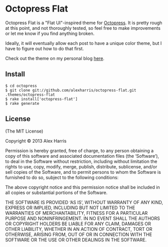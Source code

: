 Octopress Flat
==========
Octopress Flat is a "Flat UI"-inspired theme for [Octopress](http://octopress.org). It is pretty rough at this point, and not thoroughly tested, so feel free to make improvements or let me know if you find anything broken.

Ideally, it will eventually allow each post to have a unique color theme, but I have to figure out how to do that first.

Check out the theme on my personal blog [here](http://blog.alexharr.is).


Install
-------
    $ cd octopress
    $ git clone git://github.com/alexharris/octopress-flat.git .themes/octopress-flat
    $ rake install['octopress-flat']
    $ rake generate

License
-------
(The MIT License)

Copyright © 2013 Alex Harris

Permission is hereby granted, free of charge, to any person obtaining a copy of this software and associated documentation files (the ‘Software’), to deal in the Software without restriction, including without limitation the rights to use, copy, modify, merge, publish, distribute, sublicense, and/or sell copies of the Software, and to permit persons to whom the Software is furnished to do so, subject to the following conditions:

The above copyright notice and this permission notice shall be included in all copies or substantial portions of the Software.

THE SOFTWARE IS PROVIDED ‘AS IS’, WITHOUT WARRANTY OF ANY KIND, EXPRESS OR IMPLIED, INCLUDING BUT NOT LIMITED TO THE WARRANTIES OF MERCHANTABILITY, FITNESS FOR A PARTICULAR PURPOSE AND NONINFRINGEMENT. IN NO EVENT SHALL THE AUTHORS OR COPYRIGHT HOLDERS BE LIABLE FOR ANY CLAIM, DAMAGES OR OTHER LIABILITY, WHETHER IN AN ACTION OF CONTRACT, TORT OR OTHERWISE, ARISING FROM, OUT OF OR IN CONNECTION WITH THE SOFTWARE OR THE USE OR OTHER DEALINGS IN THE SOFTWARE.

